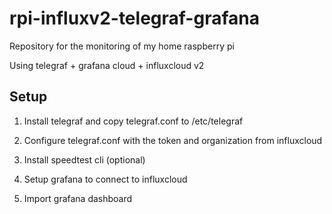 # rpi-influxv2-telegraf-grafana

Repository for the monitoring of my home raspberry pi

Using telegraf + grafana cloud + influxcloud v2

## Setup

1. Install telegraf and copy telegraf.conf to /etc/telegraf

1. Configure telegraf.conf with the token and organization from influxcloud

1. Install speedtest cli (optional)

1. Setup grafana to connect to influxcloud

1. Import grafana dashboard


